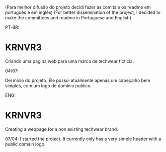(Para melhor difusão do projeto decidi fazer as comits e os readme em português e em inglês)
(For better dissemination of the project, I decided to make the committees and readme in Portuguese and English)



PT-BR:
# KRNVR3
Criando uma pagina web para uma marca de techwear ficticia.

04/07:

Dei início do projeto. Ele possui atualmente apenas um cabeçalho bem simples, com um logo de dominio publico.



ENG:
# KRNVR3
Creating a webpage for a non existing techwear brand.

07/04:
I started the project. It currently only has a very simple header with a public domain logo.
